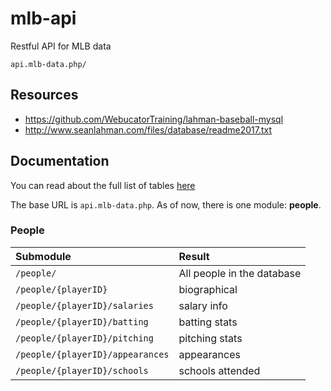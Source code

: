 # mlb-api

Restful API for MLB data

`api.mlb-data.php/`

## Resources

* https://github.com/WebucatorTraining/lahman-baseball-mysql
* http://www.seanlahman.com/files/database/readme2017.txt


## Documentation

You can read about the full list of tables [here](docs/tables.md)


The base URL is `api.mlb-data.php`. As of now, there is one module: **people**.

### People

Submodule | Result
:--- | :---
`/people/` | All people in the database
`/people/{playerID}` | biographical
`/people/{playerID}/salaries` | salary info
`/people/{playerID}/batting` | batting stats
`/people/{playerID}/pitching` | pitching stats
`/people/{playerID}/appearances` | appearances
`/people/{playerID}/schools` | schools attended

